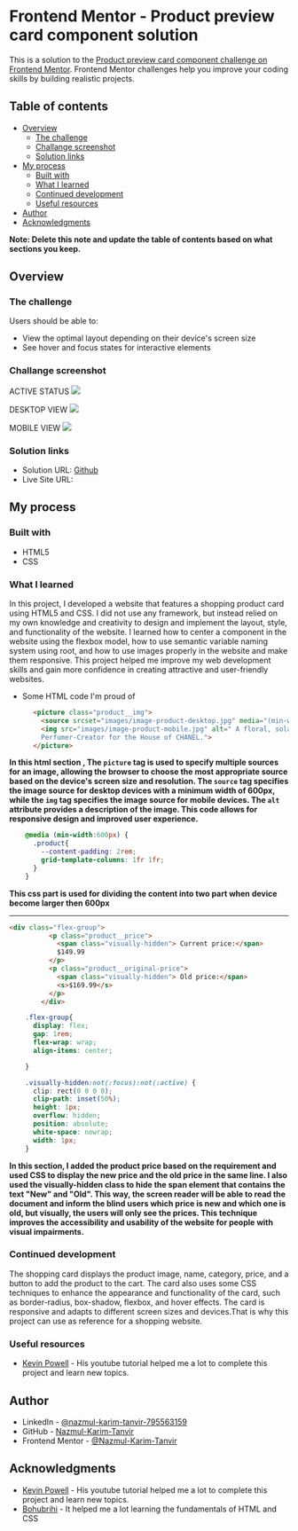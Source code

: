 # Frontend Mentor - Product preview card component solution

This is a solution to the [Product preview card component challenge on Frontend Mentor](https://www.frontendmentor.io/challenges/product-preview-card-component-GO7UmttRfa). Frontend Mentor challenges help you improve your coding skills by building realistic projects. 

## Table of contents

- [Overview](#overview)
  - [The challenge](#the-challenge)
  - [Challange screenshot](#Challange-screenshot)
  - [Solution links](#Solution-links)
- [My process](#my-process)
  - [Built with](#built-with)
  - [What I learned](#what-i-learned)
  - [Continued development](#continued-development)
  - [Useful resources](#useful-resources)
- [Author](#author)
- [Acknowledgments](#acknowledgments)

**Note: Delete this note and update the table of contents based on what sections you keep.**

## Overview

### The challenge

Users should be able to:

- View the optimal layout depending on their device's screen size
- See hover and focus states for interactive elements

###  Challange screenshot

ACTIVE STATUS ![](/design/active-states.jpg)

DESKTOP VIEW ![](/design/desktop-design.jpg)

MOBILE VIEW ![](/design/mobile-design.jpg)


### Solution links

- Solution URL: [Github](https://github.com/Nazmul-Karim-Tanvir/product-preview-card-component-main)
- Live Site URL: [](https://your-live-site-url.com)

## My process

### Built with

- HTML5 
- CSS



### What I learned

In this project, I developed a website that features a shopping product card using HTML5 and CSS. I did not use any framework, but instead relied on my own knowledge and creativity to design and implement the layout, style, and functionality of the website. I learned how to center a component in the website using the flexbox model, how to use semantic variable naming system using root, and how to use images properly in the website and make them responsive. This project helped me improve my web development skills and gain more confidence in creating attractive and user-friendly websites.



 - Some HTML code I'm proud of    


```html
      <picture class="product__img">
        <source srcset="images/image-product-desktop.jpg" media="(min-width:600px)">
        <img src="images/image-product-mobile.jpg" alt=" A floral, solar and voluptuous interpretation composed by Olivier Polge,
        Perfumer-Creator for the House of CHANEL.">
      </picture>
```
**In this html section , The `picture` tag is used to specify multiple sources for an image, allowing the browser to choose the most appropriate source based on the device's screen size and resolution. The `source` tag specifies the image source for desktop devices with a minimum width of 600px, while the `img` tag specifies the image source for mobile devices. The `alt` attribute provides a description of the image. This code allows for responsive design and improved user experience.**
```css
    @media (min-width:600px) {
      .product{
        --content-padding: 2rem;
        grid-template-columns: 1fr 1fr;
      } 
    }
```
**This css part is used for dividing the content into two part when device become larger then 600px**

<hr>

```html
<div class="flex-group">
          <p class="product__price">
            <span class="visually-hidden"> Current price:</span>
            $149.99
          </p>
          <p class="product__original-price">
            <span class="visually-hidden"> Old price:</span>
            <s>$169.99</s>
          </p>
        </div>
```
``` css
    .flex-group{
      display: flex;
      gap: 1rem;
      flex-wrap: wrap;
      align-items: center;

    }

    .visually-hidden:not(:focus):not(:active) {
      clip: rect(0 0 0 0);
      clip-path: inset(50%);
      height: 1px;
      overflow: hidden;
      position: absolute;
      white-space: nowrap;
      width: 1px;
    }
```

**In this section, I added the product price based on the requirement and used CSS to display the new price and the old price in the same line. I also used the visually-hidden class to hide the span element that contains the text "New" and "Old". This way, the screen reader will be able to read the document and inform the blind users which price is new and which one is old, but visually, the users will only see the prices. This technique improves the accessibility and usability of the website for people with visual impairments.**


### Continued development

The shopping card displays the product image, name, category, price, and a button to add the product to the cart. The card also uses some CSS techniques to enhance the appearance and functionality of the card, such as border-radius, box-shadow, flexbox, and hover effects. The card is responsive and adapts to different screen sizes and devices.That is why this project can use as reference for a shopping website. 


### Useful resources

- [Kevin Powell](https://www.youtube.com/watch?v=B2WL6KkqhLQ) - His youtube tutorial helped me a lot to complete this project and learn new topics.


## Author


- LinkedIn - [@nazmul-karim-tanvir-795563159](https://www.linkedin.com/feed/)
- GitHub - [Nazmul-Karim-Tanvir ](https://github.com/Nazmul-Karim-Tanvir)
- Frontend Mentor - [@Nazmul-Karim-Tanvir](https://www.frontendmentor.io/profile/Nazmul-Karim-Tanvir)


## Acknowledgments

- [Kevin Powell](https://www.youtube.com/watch?v=B2WL6KkqhLQ) - His youtube tutorial helped me a lot to complete this project and learn new topics.
- [Bohubrihi](https://bohubrihi.com/) - It helped me a lot learning the fundamentals of HTML and CSS


